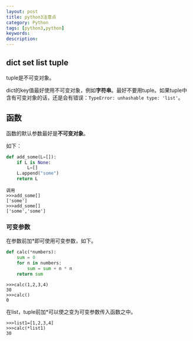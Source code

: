 ```yaml
---
layout: post
title: python3注意点
category: Python
tags: [python3,python]
keywords: 
description: 
---
```


## dict set list tuple
tuple是不可变对象。

dict的key值最好使用不可变对象，例如**字符串**。最好不要用tuple。如果tuple中含有可变对象的话，还是会有错误：```TypeError: unhashable type: 'list'```。

## 函数

函数的默认参数最好是**不可变对象**。

如下：

```python
def add_some(L=[]):
    if L is None:
        L=[]
    L.append("some")
    return L
```
```
调用
>>>add_some[]
['some']
>>>add_some[]
['some','some']
```
### 可变参数

在参数前加*即可使用可变参数，如下。

```python
def calc(*numbers):
    sum = 0
    for n in numbers:
        sum = sum + n * n
    return sum
```

```
>>>calc(1,2,3,4)
30
>>>calc()
0
```

在list，tuple前加*可以使之变为可变参数传入函数之中。

```
>>>list1=[1,2,3,4]
>>>calc(*list1)
30
```